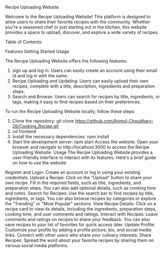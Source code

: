 
Recipe Uploading Website

Welcome to the Recipe Uploading Website! This platform is designed to allow users to share their favorite recipes with the community. Whether you're a seasoned chef or just starting out in the kitchen, this website provides a space to upload, discover, and explore a wide variety of recipes.

Table of Contents:

Features
Getting Started
Usage



The Recipe Uploading Website offers the following features:

1. sign up and log in: Users can easily create an account using their email id and log in with the same. 
2. Recipe Uploading and Updating: Users can easily upload their own recipes, complete with a title, description,  ingredients and preparation steps.
3. Search and Browse: Users can search for recipes by title, ingredients, or tags, making it easy to find recipes based on their preferences.

To run the Recipe Uploading Website locally, follow these steps:

1. Clone the repository: git clone https://github.com/Anmol-Choudhary-26/Cooking_Recipe.git
2. cd frontend
3. Install the necessary dependencies: npm install
4. Start the development server: npm start
Access the website: Open your browser and navigate to http://localhost:3000 to access the Recipe Uploading Website.
Usage
The Recipe Uploading Website provides a user-friendly interface to interact with its features. Here's a brief guide on how to use the website:

Register and Login: Create an account or log in using your existing credentials.
Upload a Recipe: Click on the "Upload" button to share your own recipe. Fill in the required fields, such as title, ingredients, and preparation steps. You can also add optional details, such as cooking time and notes.
Search for Recipes: Use the search bar to find recipes by title, ingredients, or tags. You can also browse recipes by categories or explore the "Trending" or "Most Popular" sections.
View Recipe Details: Click on a recipe card to view its details, including the ingredients, preparation steps, cooking time, and user comments and ratings.
Interact with Recipes: Leave comments and ratings on recipes to share your feedback. You can also save recipes to your list of favorites for quick access later.
Update Profile: Customize your profile by adding a profile picture, bio, and social media links. Connect with other users who share your culinary interests.
Share Recipes: Spread the word about your favorite recipes by sharing them on various social media platforms.

